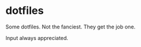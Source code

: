 dotfiles
========
Some dotfiles. Not the fanciest. They get the job one.

Input always appreciated.
